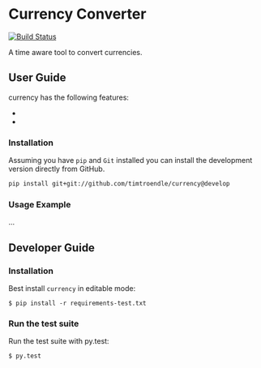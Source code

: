 # Currency Converter

[![Build Status](https://travis-ci.org/timtroendle/currency.svg)](https://travis-ci.org/timtroendle/currency)

A time aware tool to convert currencies.

## User Guide

currency has the following features:

*
*

### Installation

Assuming you have `pip` and `Git` installed you can install the development version directly
from GitHub.

```bash
pip install git+git://github.com/timtroendle/currency@develop
```

### Usage Example

...

## Developer Guide

### Installation

Best install `currency` in editable mode:

    $ pip install -r requirements-test.txt

### Run the test suite

Run the test suite with py.test:

    $ py.test
